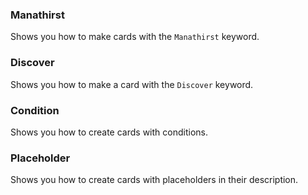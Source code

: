 ### Manathirst
Shows you how to make cards with the `Manathirst` keyword.

### Discover
Shows you how to make a card with the `Discover` keyword.

### Condition
Shows you how to create cards with conditions.

### Placeholder
Shows you how to create cards with placeholders in their description.
